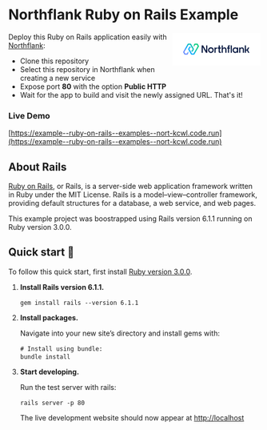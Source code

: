 # Northflank Ruby on Rails Example

<a target="_blank" rel="noopener noreferrer" href="https://www.northflank.com">
    <img alt="Northflank" align="right" src="/media/logo.svg" width="35%" />
</a>

Deploy this Ruby on Rails application easily with [Northflank](https://www.northflank.com):

- Clone this repository
- Select this repository in Northflank when creating a new service
- Expose port **80** with the option **Public HTTP**
- Wait for the app to build and visit the newly assigned URL. That's it!


### Live Demo
[https://example--ruby-on-rails--examples--nort-kcwl.code.run](https://example--ruby-on-rails--examples--nort-kcwl.code.run)


## About Rails
[Ruby on Rails](https://rubyonrails.org/), or Rails, is a server-side web application framework written in Ruby under the MIT License. Rails is a model–view–controller framework, providing default structures for a database, a web service, and web pages.

This example project was boostrapped using Rails version 6.1.1 running on Ruby version 3.0.0.

## Quick start 🚀

To follow this quick start, first install [Ruby version 3.0.0](https://www.ruby-lang.org/en/documentation/installation/).


1.  **Install Rails version 6.1.1.**

    ```shell
    gem install rails --version 6.1.1
    ```

1.  **Install packages.**

    Navigate into your new site’s directory and install gems with:

    ```shell
    # Install using bundle:
    bundle install
    ```

1.  **Start developing.**

    Run the test server with rails:

    ```shell
    rails server -p 80
    ```

    The live development website should now appear at [http://localhost](http://localhost)
